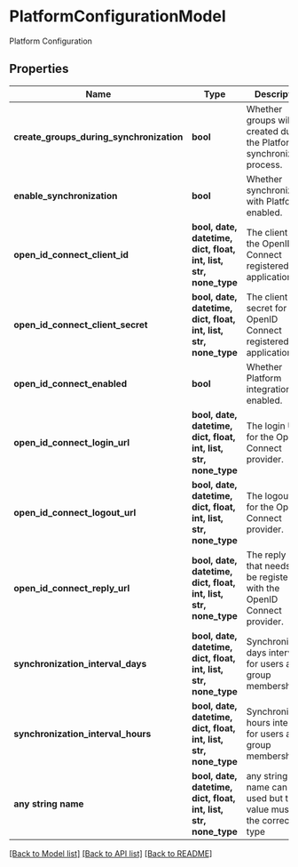 # PlatformConfigurationModel

Platform Configuration

## Properties
Name | Type | Description | Notes
------------ | ------------- | ------------- | -------------
**create_groups_during_synchronization** | **bool** | Whether groups will be created during the Platform synchronization process. | [optional] 
**enable_synchronization** | **bool** | Whether synchronization with Platform is enabled. | [optional] 
**open_id_connect_client_id** | **bool, date, datetime, dict, float, int, list, str, none_type** | The client ID for the OpenID Connect registered application. | [optional] 
**open_id_connect_client_secret** | **bool, date, datetime, dict, float, int, list, str, none_type** | The client secret for the OpenID Connect registered application. | [optional] 
**open_id_connect_enabled** | **bool** | Whether Platform integration is enabled. | [optional] 
**open_id_connect_login_url** | **bool, date, datetime, dict, float, int, list, str, none_type** | The login URL for the OpenID Connect provider. | [optional] 
**open_id_connect_logout_url** | **bool, date, datetime, dict, float, int, list, str, none_type** | The logout URL for the OpenID Connect provider. | [optional] 
**open_id_connect_reply_url** | **bool, date, datetime, dict, float, int, list, str, none_type** | The reply URL that needs to be registered with the OpenID Connect provider. | [optional] 
**synchronization_interval_days** | **bool, date, datetime, dict, float, int, list, str, none_type** | Synchronize days interval for users and group membership | [optional] 
**synchronization_interval_hours** | **bool, date, datetime, dict, float, int, list, str, none_type** | Synchronize hours interval for users and group membership | [optional] 
**any string name** | **bool, date, datetime, dict, float, int, list, str, none_type** | any string name can be used but the value must be the correct type | [optional]

[[Back to Model list]](../README.md#documentation-for-models) [[Back to API list]](../README.md#documentation-for-api-endpoints) [[Back to README]](../README.md)


